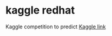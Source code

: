 # kaggle redhat

Kaggle competition to predict [Kaggle link](https://www.kaggle.com/c/predicting-red-hat-business-value)
